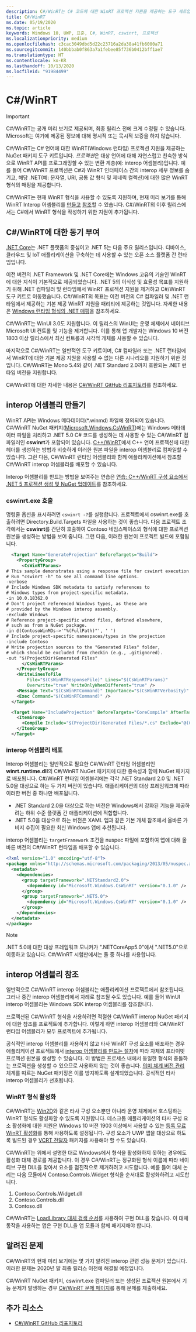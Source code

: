 ```yaml
---
description: C#/WinRT는 C# 코드에 대한 WinRT 프로젝션 지원을 제공하는 도구 세트입니다.
title: C#/WinRT
ms.date: 05/19/2020
ms.topic: article
keywords: Windows 10, UWP, 표준, C#, WinRT, cswinrt, 프로젝션
ms.localizationpriority: medium
ms.openlocfilehash: c3cac3049dbd5d22c23716a2da38a41fb6000a71
ms.sourcegitcommit: 140bbbab0f863a7a1febee85f736b0412bff1ae7
ms.translationtype: HT
ms.contentlocale: ko-KR
ms.lasthandoff: 10/13/2020
ms.locfileid: "91984499"
---
```

# <a name="cwinrt"></a>C#/WinRT

> [!IMPORTANT]
> C#/WinRT는 공개 미리 보기로 제공되며, 최종 릴리스 전에 크게 수정될 수 있습니다. Microsoft는 여기에 제공된 정보에 대해 명시적 또는 묵시적 보증을 하지 않습니다.

C#/WinRT는 C# 언어에 대한 WinRT(Windows 런타임) 프로젝션 지원을 제공하는 NuGet 패키지 도구 키트입니다. *프로젝션*은 대상 언어에 대해 자연스럽고 친숙한 방식으로 WinRT API를 프로그래밍할 수 있는 변환 계층(예: interop 어셈블리)입니다. 예를 들어 C#/WinRT 프로젝션은 C#과 WinRT 인터페이스 간의 interop 세부 정보를 숨기고, 해당 .NET(예: 문자열, URI, 공통 값 형식 및 제네릭 컬렉션)에 대한 많은 WinRT 형식의 매핑을 제공합니다.

C#/WinRT는 현재 WinRT 형식을 사용할 수 있도록 지원하며, 현재 미리 보기를 통해 WinRT Interop 어셈블리를 [만들고](#create-an-interop-assembly) [참조](#reference-an-interop-assembly)할 수 있습니다. C#/WinRT의 이후 릴리스에서는 C#에서 WinRT 형식을 작성하기 위한 지원이 추가됩니다.

## <a name="motivation-for-cwinrt"></a>C#/WinRT에 대한 동기 부여

[.NET Core](/dotnet/core/)는 .NET 플랫폼의 중심이고 .NET 5는 다음 주요 릴리스입니다. 디바이스, 클라우드 및 IoT 애플리케이션을 구축하는 데 사용할 수 있는 오픈 소스 플랫폼 간 런타임입니다.

이전 버전의 .NET Framework 및 .NET Core에는 Windows 고유의 기술인 WinRT에 대한 지식이 기본적으로 제공되었습니다. .NET 5의 이식성 및 효율성 목표를 지원하기 위해 .NET 컴파일러 및 런타임에서 WinRT 프로젝션 지원을 제거하고 C#/WinRT 도구 키트로 이동했습니다. C#/WinRT의 목표는 이전 버전의 C# 컴파일러 및 .NET 런타임에서 제공하는 기본 제공 WinRT 지원을 패리티에 제공하는 것입니다. 자세한 내용은 [Windows 런타임 형식의 .NET 매핑](../winrt-components/net-framework-mappings-of-windows-runtime-types.md)을 참조하세요.

C#/WinRT는 WinUI 3.0도 지원합니다. 이 릴리스의 WinUI는 운영 체제에서 네이티브 Microsoft UI 컨트롤 및 기능을 제거합니다. 이를 통해 앱 개발자는 Windows 10 버전 1803 이상 릴리스에서 최신 컨트롤과 시각적 개체를 사용할 수 있습니다.

마지막으로 C#/WinRT는 일반적인 도구 키트이며, C# 컴파일러 또는 .NET 런타임에서 WinRT에 대한 기본 제공 지원을 사용할 수 없는 다른 시나리오를 지원하기 위한 것입니다. C#/WinRT는 Mono 5.4와 같이 .NET Standard 2.0까지 호환되는 .NET 런타임 버전을 지원합니다.

C#/WinRT에 대한 자세한 내용은 [C#/WinRT GitHub 리포지토리](https://aka.ms/cswinrt/repo)를 참조하세요.

## <a name="create-an-interop-assembly"></a>interop 어셈블리 만들기

WinRT API는 Windows 메타데이터(*.winmd) 파일에 정의되어 있습니다. C#/WinRT NuGet 패키지([Microsoft.Windows.CsWinRT](https://www.nuget.org/packages/Microsoft.Windows.CsWinRT/))에는 Windows 메타데이터 파일을 처리하고 .NET 5.0 C# 코드를 생성하는 데 사용할 수 있는 C#/WinRT 컴파일러인 **cswinrt**가 포함되어 있습니다. [C++/WinRT](../cpp-and-winrt-apis/index.md)에서 C++ 언어 프로젝션에 대한 헤더를 생성하는 방법과 비슷하게 이러한 원본 파일을 interop 어셈블리로 컴파일할 수 있습니다. 그런 다음, C#/WinRT 런타임 어셈블리와 함께 애플리케이션에서 참조할 C#/WinRT interop 어셈블리를 배포할 수 있습니다.

Interop 어셈블리를 만드는 방법을 보여주는 연습은 [연습: C++/WinRT 구성 요소에서 .NET 5 프로젝션 생성 및 NuGet 업데이트](net-projection-from-cppwinrt-component.md)를 참조하세요.

### <a name="invoke-cswinrtexe"></a>cswinrt.exe 호출

명령줄 옵션을 표시하려면 `cswinrt -?`를 실행합니다. 프로젝트에서 cswinrt.exe를 호출하려면 Directory.Build.Targets 파일을 사용하는 것이 좋습니다. 다음 프로젝트 조각에서는 **cswinrt**를 간단히 호출하여 Contoso 네임스페이스의 형식에 대한 프로젝션 원본을 생성하는 방법을 보여 줍니다. 그런 다음, 이러한 원본이 프로젝트 빌드에 포함됩니다.

```xml
  <Target Name="GenerateProjection" BeforeTargets="Build">
    <PropertyGroup>
      <CsWinRTParams>
# This sample demonstrates using a response file for cswinrt execution.
# Run "cswinrt -h" to see all command line options.
-verbose
# Include Windows SDK metadata to satisfy references to 
# Windows types from project-specific metadata.
-in 10.0.18362.0
# Don't project referenced Windows types, as these are 
# provided by the Windows interop assembly.
-exclude Windows 
# Reference project-specific winmd files, defined elsewhere,
# such as from a NuGet package.
-in @(ContosoWinMDs->'"%(FullPath)"', ' ')
# Include project-specific namespaces/types in the projection
-include Contoso 
# Write projection sources to the "Generated Files" folder,
# which should be excluded from checkin (e.g., .gitignored).
-out "$(ProjectDir)Generated Files"
      </CsWinRTParams>
    </PropertyGroup>
    <WriteLinesToFile
        File="$(CsWinRTResponseFile)" Lines="$(CsWinRTParams)"
        Overwrite="true" WriteOnlyWhenDifferent="true" />
    <Message Text="$(CsWinRTCommand)" Importance="$(CsWinRTVerbosity)" />
    <Exec Command="$(CsWinRTCommand)" />
  </Target>

  <Target Name="IncludeProjection" BeforeTargets="CoreCompile" AfterTargets="GenerateProjection">
    <ItemGroup>
      <Compile Include="$(ProjectDir)Generated Files/*.cs" Exclude="@(Compile)" />
    </ItemGroup>
  </Target>
```

### <a name="distribute-the-interop-assembly"></a>interop 어셈블리 배포

Interop 어셈블리는 일반적으로 필요한 C#/WinRT 런타임 어셈블리인 **winrt.runtime.dll**의 C#/WinRT NuGet 패키지에 대한 종속성과 함께 NuGet 패키지로 배포됩니다. C#/WinRT 런타임 어셈블리에는 각각 .NET Standard 2.0 및 .NET 5.0을 대상으로 하는 두 가지 버전이 있습니다. 애플리케이션의 대상 프레임워크에 따라 이러한 버전 중 하나만 배포됩니다. 

* .NET Standard 2.0을 대상으로 하는 버전은 Windows에서 강화된 기능을 제공하려는 하위 수준 플랫폼 간 애플리케이션에 적합합니다.
* .NET 5.0을 대상으로 하는 버전은 XAML 앱과 같은 기본 개체 참조에서 올바른 가비지 수집이 필요한 최신 Windows 앱에 추천됩니다.

interop 어셈블리는 `targetFramework` 조건을 nuspec 파일에 포함하여 앱에 대해 올바른 버전의 C#/WinRT 런타임을 배포할 수 있습니다.

```xml
<?xml version="1.0" encoding="utf-8"?>
<package xmlns="http://schemas.microsoft.com/packaging/2013/05/nuspec.xsd">
  <metadata>
    <dependencies>
      <group targetFramework=".NETStandard2.0">
        <dependency id="Microsoft.Windows.CsWinRT" version="0.1.0" />
      </group>
      <group targetFramework=".NET5.0">
        <dependency id="Microsoft.Windows.CsWinRT" version="0.1.0" />
      </group>
    </dependencies>
  </metadata>
</package>
```

> [!NOTE]
> .NET 5.0에 대한 대상 프레임워크 모니커가 ".NETCoreApp5.0"에서 ".NET5.0"으로 이동하고 있습니다. C#/WinRT 시험판에서는 둘 중 하나를 사용합니다.

## <a name="reference-an-interop-assembly"></a>interop 어셈블리 참조

일반적으로 C#/WinRT interop 어셈블리는 애플리케이션 프로젝트에서 참조됩니다. 그러나 중간 interop 어셈블리에서 차례로 참조될 수도 있습니다. 예를 들어 WinUI interop 어셈블리는 Windows SDK interop 어셈블리를 참조합니다.

프로젝션된 C#/WinRT 형식을 사용하려면 적절한 C#/WinRT interop NuGet 패키지에 대한 참조를 프로젝트에 추가합니다. 이렇게 하면 interop 어셈블리와 C#/WinRT 런타임 어셈블리가 모두 프로젝트에 추가됩니다.

공식적인 interop 어셈블리를 사용하지 않고 타사 WinRT 구성 요소를 배포하는 경우 애플리케이션 프로젝트에서 [interop 어셈블리를 만드는 절차](#create-an-interop-assembly)에 따라 자체의 프라이빗 프로젝션 원본을 생성할 수 있습니다. 이 방법은 프로세스 내에서 동일한 형식의 충돌하는 프로젝션을 생성할 수 있으므로 사용하지 않는 것이 좋습니다. [의미 체계 버전 관리](https://semver.org) 체계를 따르는 NuGet 패키징은 이를 방지하도록 설계되었습니다. 공식적인 타사 interop 어셈블리가 선호됩니다.

### <a name="winrt-type-activation"></a>WinRT 형식 활성화

C#/WinRT는 [Win2D](https://www.nuget.org/packages/Win2D.uwp/)와 같은 타사 구성 요소뿐만 아니라 운영 체제에서 호스팅하는 WinRT 형식도 활성화할 수 있도록 지원합니다. 데스크톱 애플리케이션의 타사 구성 요소 활성화에 대한 지원은 Windows 10 버전 1903 이상에서 사용할 수 있는 [등록 무료 WinRT 활성화](https://blogs.windows.com/windowsdeveloper/2019/04/30/enhancing-non-packaged-desktop-apps-using-windows-runtime-components/)를 통해 사용하도록 설정됩니다. 구성 요소가 UWP 앱을 대상으로 하도록 빌드된 경우 [VCRT 전달자](https://www.nuget.org/packages/Microsoft.VCRTForwarders.140/) 패키지를 사용해야 할 수도 있습니다.

C#/WinRT는 위에서 설명한 대로 Windows에서 형식을 활성화하지 못하는 경우에도 활성화 대체 경로를 제공합니다. 이 경우 C#/WinRT는 정규화된 형식 이름에 따라 네이티브 구현 DLL을 찾아서 요소를 점진적으로 제거하려고 시도합니다. 예를 들어 대체 논리는 다음 모듈에서 Contoso.Controls.Widget 형식을 순서대로 활성화하려고 시도합니다.

1. Contoso.Controls.Widget.dll
2. Contoso.Controls.dll
3. Contoso.dll

C#/WinRT는 [LoadLibrary 대체 검색 순서](/windows/win32/dlls/dynamic-link-library-search-order#alternate-search-order-for-desktop-applications)를 사용하여 구현 DLL을 찾습니다. 이 대체 동작을 사용하는 앱은 구현 DLL을 앱 모듈과 함께 패키지해야 합니다.

## <a name="known-issues"></a>알려진 문제

C#/WinRT의 현재 미리 보기에는 몇 가지 알려진 interop 관련 성능 문제가 있습니다. 이러한 문제는 2020년 말 최종 릴리스 이전에 해결될 예정입니다.

C#/WinRT NuGet 패키지, cswinrt.exe 컴파일러 또는 생성된 프로젝션 원본에서 기능 문제가 발생하는 경우 [C#/WinRT 문제 페이지](https://github.com/microsoft/CsWinRT/issues)를 통해 문제를 제출하세요.

## <a name="additional-resources"></a>추가 리소스

* [C#/WinRT GitHub 리포지토리](https://aka.ms/cswinrt/repo)